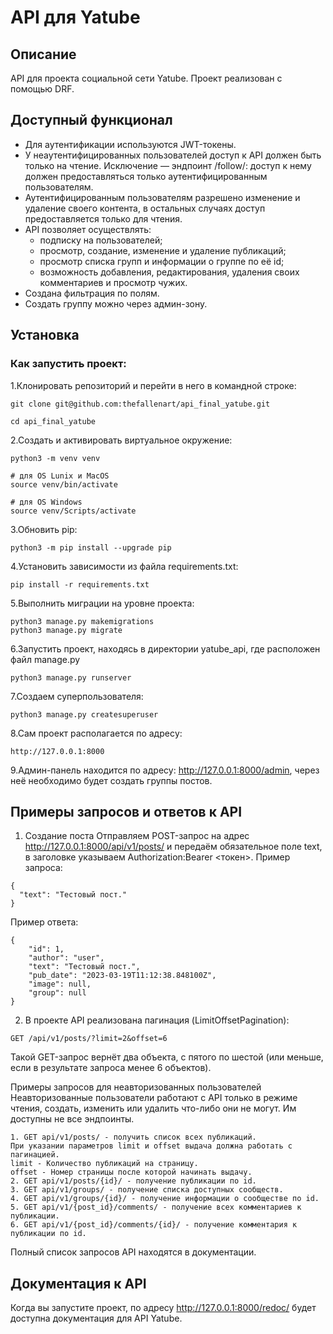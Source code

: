 # API для Yatube

## Описание
API для проекта социальной сети Yatube. Проект реализован с помощью DRF.

## Доступный функционал
+ Для аутентификации используются JWT-токены.
+ У неаутентифицированных пользователей доступ к API должен быть только на чтение. Исключение — эндпоинт /follow/: доступ к нему должен предоставляться только аутентифицированным пользователям.
+ Аутентифицированным пользователям разрешено изменение и удаление своего контента, в остальных случаях доступ предоставляется только для чтения.
+ API позволяет осуществлять:
  - подписку на пользователей;
  - просмотр, создание, изменение и удаление публикаций;
  - просмотр списка групп и информации о группе по её id;
  - возможность добавления, редактирования, удаления своих комментариев и просмотр чужих.
+ Создана фильтрация по полям.
+ Cоздать группу можно через админ-зону.

## Установка
### Как запустить проект:
1.Клонировать репозиторий и перейти в него в командной строке:
```
git clone git@github.com:thefallenart/api_final_yatube.git
```
```
cd api_final_yatube
```
2.Cоздать и активировать виртуальное окружение:
```
python3 -m venv venv
```
```
# для OS Lunix и MacOS
source venv/bin/activate

# для OS Windows
source venv/Scripts/activate
```
3.Обновить pip:
```
python3 -m pip install --upgrade pip
```
4.Установить зависимости из файла requirements.txt:
```
pip install -r requirements.txt
```
5.Выполнить миграции на уровне проекта:
```
python3 manage.py makemigrations
python3 manage.py migrate
```
6.Запустить проект, находясь в директории yatube_api, где расположен файл manage.py
```
python3 manage.py runserver
```
7.Создаем суперпользователя:
```
python3 manage.py createsuperuser
```
8.Сам проект располагается по адреcу:
```
http://127.0.0.1:8000
```
9.Админ-панель находится по адресу: http://127.0.0.1:8000/admin, через неё необходимо будет создать группы постов.

## Примеры запросов и ответов к API
1. Создание поста
Отправляем POST-запрос на адрес http://127.0.0.1:8000/api/v1/posts/ и передаём обязательное поле text, в заголовке указываем Authorization:Bearer <токен>. Пример запроса:
```
{
  "text": "Тестовый пост."
}
```
Пример ответа:
```
{
    "id": 1,
    "author": "user",
    "text": "Тестовый пост.",
    "pub_date": "2023-03-19T11:12:38.848100Z",
    "image": null,
    "group": null
}
```
2. В проекте API реализована пагинация (LimitOffsetPagination):
```
GET /api/v1/posts/?limit=2&offset=6
```
Такой GET-запрос вернёт два объекта, с пятого по шестой (или меньше, если в результате запроса менее 6 объектов).

Примеры запросов для неавторизованных пользователей
Неавторизованные пользователи работают с API только в режиме чтения, создать, изменить или удалить что-либо они не могут. Им доступны не все эндпоинты.
```
1. GET api/v1/posts/ - получить список всех публикаций.
При указании параметров limit и offset выдача должна работать с пагинацией.
limit - Количество публикаций на страницу.
offset - Номер страницы после которой начинать выдачу.
2. GET api/v1/posts/{id}/ - получение публикации по id.
3. GET api/v1/groups/ - получение списка доступных сообществ.
4. GET api/v1/groups/{id}/ - получение информации о сообществе по id.
5. GET api/v1/{post_id}/comments/ - получение всех комментариев к публикации.
6. GET api/v1/{post_id}/comments/{id}/ - получение комментария к публикации по id.
```
Полный список запросов API находятся в документации.

## Документация к API
Когда вы запустите проект, по адресу http://127.0.0.1:8000/redoc/ будет доступна документация для API Yatube.

